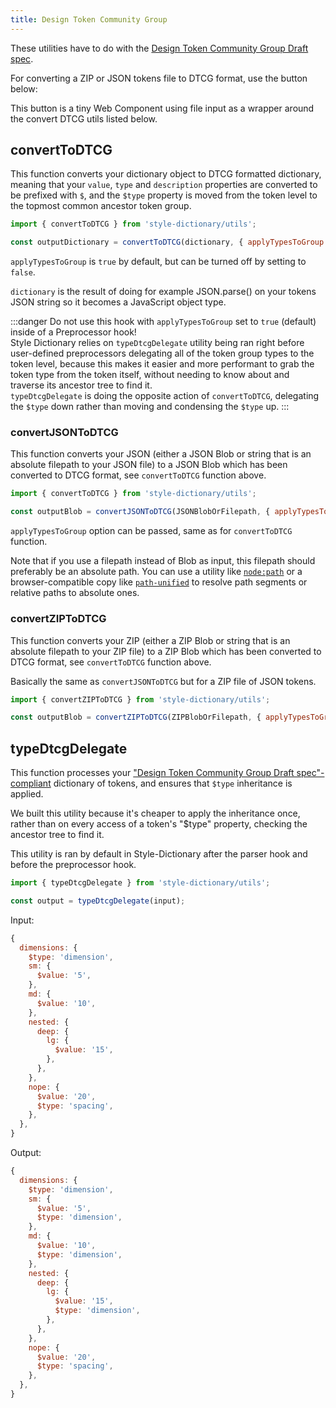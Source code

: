 ```yaml
---
title: Design Token Community Group
---
```


These utilities have to do with the [Design Token Community Group Draft spec](https://design-tokens.github.io/community-group/format/).

For converting a ZIP or JSON tokens file to DTCG format, use the button below:

<sd-dtcg-convert></sd-dtcg-convert>

This button is a tiny Web Component using file input as a wrapper around the convert DTCG utils listed below.

## convertToDTCG

This function converts your dictionary object to DTCG formatted dictionary, meaning that your `value`, `type` and `description` properties are converted to be prefixed with `$`, and the `$type` property is moved from the token level to the topmost common ancestor token group.

```js
import { convertToDTCG } from 'style-dictionary/utils';

const outputDictionary = convertToDTCG(dictionary, { applyTypesToGroup: false });
```

`applyTypesToGroup` is `true` by default, but can be turned off by setting to `false`.

`dictionary` is the result of doing for example JSON.parse() on your tokens JSON string so it becomes a JavaScript object type.

:::danger
Do not use this hook with `applyTypesToGroup` set to `true` (default) inside of a Preprocessor hook!\
Style Dictionary relies on `typeDtcgDelegate` utility being ran right before user-defined preprocessors delegating all of the token group types to the token level,
because this makes it easier and more performant to grab the token type from the token itself, without needing to know about and traverse its ancestor tree to find it.\
`typeDtcgDelegate` is doing the opposite action of `convertToDTCG`, delegating the `$type` down rather than moving and condensing the `$type` up.
:::

### convertJSONToDTCG

This function converts your JSON (either a JSON Blob or string that is an absolute filepath to your JSON file) to a JSON Blob which has been converted to DTCG format, see `convertToDTCG` function above.

```js
import { convertToDTCG } from 'style-dictionary/utils';

const outputBlob = convertJSONToDTCG(JSONBlobOrFilepath, { applyTypesToGroup: false });
```

`applyTypesToGroup` option can be passed, same as for `convertToDTCG` function.

Note that if you use a filepath instead of Blob as input, this filepath should preferably be an absolute path.
You can use a utility like [`node:path`](https://nodejs.org/api/path.html) or a browser-compatible copy like [`path-unified`](https://www.npmjs.com/package/path-unified)
to resolve path segments or relative paths to absolute ones.

### convertZIPToDTCG

This function converts your ZIP (either a ZIP Blob or string that is an absolute filepath to your ZIP file) to a ZIP Blob which has been converted to DTCG format, see `convertToDTCG` function above.

Basically the same as `convertJSONToDTCG` but for a ZIP file of JSON tokens.

```js
import { convertZIPToDTCG } from 'style-dictionary/utils';

const outputBlob = convertZIPToDTCG(ZIPBlobOrFilepath, { applyTypesToGroup: false });
```

## typeDtcgDelegate

This function processes your ["Design Token Community Group Draft spec"-compliant](https://design-tokens.github.io/community-group/format/) dictionary of tokens, and ensures that `$type` inheritance is applied.

We built this utility because it's cheaper to apply the inheritance once, rather than on every access of a token's "$type" property, checking the ancestor tree to find it.

This utility is ran by default in Style-Dictionary after the parser hook and before the preprocessor hook.

```js
import { typeDtcgDelegate } from 'style-dictionary/utils';

const output = typeDtcgDelegate(input);
```

Input:

```js
{
  dimensions: {
    $type: 'dimension',
    sm: {
      $value: '5',
    },
    md: {
      $value: '10',
    },
    nested: {
      deep: {
        lg: {
          $value: '15',
        },
      },
    },
    nope: {
      $value: '20',
      $type: 'spacing',
    },
  },
}
```

Output:

```js
{
  dimensions: {
    $type: 'dimension',
    sm: {
      $value: '5',
      $type: 'dimension',
    },
    md: {
      $value: '10',
      $type: 'dimension',
    },
    nested: {
      deep: {
        lg: {
          $value: '15',
          $type: 'dimension',
        },
      },
    },
    nope: {
      $value: '20',
      $type: 'spacing',
    },
  },
}
```

